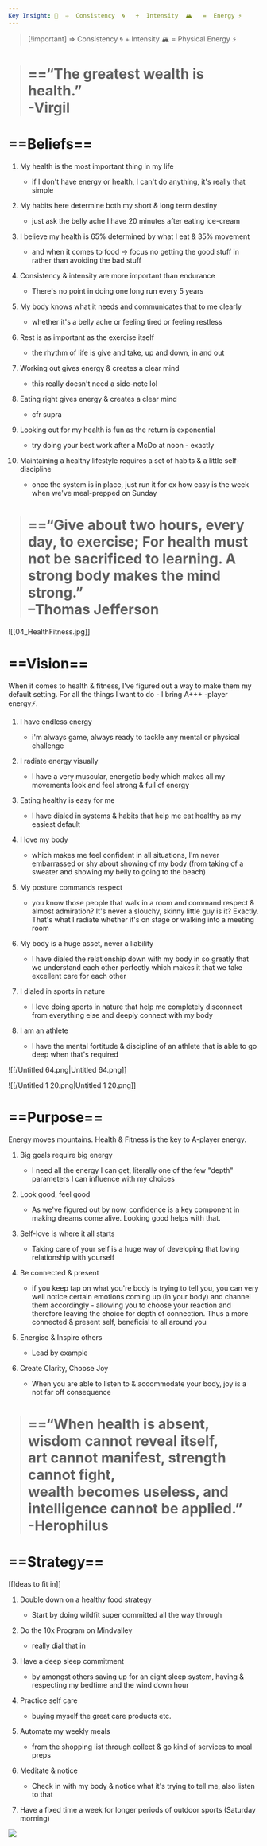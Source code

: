 ```yaml
---
Key Insight: 🔑  ⇒  Consistency  🌀   +  Intensity  🏔   =  Energy ⚡️
---
```

> [!important] ⇒ Consistency 🌀 + Intensity 🏔 = Physical Energy ⚡️

  

> ==“The greatest wealth is health.”  
> -Virgil  
> ==

# ==Beliefs==

1. My health is the most important thing in my life  
    - if I don't have energy or health, I can't do anything, it's really that simple  
    
2. My habits here determine both my short & long term destiny  
    - just ask the belly ache I have 20 minutes after eating ice-cream  
    
3. I believe my health is 65% determined by what I eat & 35% movement  
    - and when it comes to food → focus no getting the good stuff in rather than avoiding the bad stuff  
    
4. Consistency & intensity are more important than endurance  
    - There's no point in doing one long run every 5 years  
    
5. My body knows what it needs and communicates that to me clearly  
    - whether it's a belly ache or feeling tired or feeling restless  
    
6. Rest is as important as the exercise itself  
    - the rhythm of life is give and take, up and down, in and out  
    
7. Working out gives energy & creates a clear mind  
    - this really doesn't need a side-note lol  
    
8. Eating right gives energy & creates a clear mind  
    - cfr supra  
    
9. Looking out for my health is fun as the return is exponential  
    - try doing your best work after a McDo at noon - exactly  
    
10. Maintaining a healthy lifestyle requires a set of habits & a little self-discipline  
    - once the system is in place, just run it for ex how easy is the week when we've meal-prepped on Sunday  
    

  

> ==“Give about two hours, every day, to exercise; For health must not be sacrificed to learning. A strong body makes the mind strong.”  
> –Thomas Jefferson  
> ==

![[04_HealthFitness.jpg]]

  

# ==Vision==

When it comes to health & fitness, I've figured out a way to make them my default setting. For all the things I want to do - I bring A+++ -player energy⚡️.

  

1. I have endless energy  
    - i'm always game, always ready to tackle any mental or physical challenge  
    
2. I radiate energy visually  
    - I have a very muscular, energetic body which makes all my movements look and feel strong & full of energy  
    
3. Eating healthy is easy for me  
    - I have dialed in systems & habits that help me eat healthy as my easiest default  
    
4. I love my body  
    - which makes me feel confident in all situations, I'm never embarrassed or shy about showing of my body (from taking of a sweater and showing my belly to going to the beach)  
    
5. My posture commands respect  
    - you know those people that walk in a room and command respect & almost admiration? It's never a slouchy, skinny little guy is it? Exactly. That's what I radiate whether it's on stage or walking into a meeting room  
    
6. My body is a huge asset, never a liability  
    - I have dialed the relationship down with my body in so greatly that we understand each other perfectly which makes it that we take excellent care for each other  
    
7. I dialed in sports in nature  
    - I love doing sports in nature that help me completely disconnect from everything else and deeply connect with my body  
    
8. I am an athlete  
    - I have the mental fortitude & discipline of an athlete that is able to go deep when that's required  
    

  

![[/Untitled 64.png|Untitled 64.png]]

![[/Untitled 1 20.png|Untitled 1 20.png]]

# ==Purpose==

Energy moves mountains. Health & Fitness is the key to A-player energy.

  

1. Big goals require big energy  
    - I need all the energy I can get, literally one of the few "depth" parameters I can influence with my choices  
    
2. Look good, feel good  
    - As we've figured out by now, confidence is a key component in making dreams come alive. Looking good helps with that.  
    
3. Self-love is where it all starts  
    - Taking care of your self is a huge way of developing that loving relationship with yourself  
    
4. Be connected & present  
    - if you keep tap on what you're body is trying to tell you, you can very well notice certain emotions coming up (in your body) and channel them accordingly - allowing you to choose your reaction and therefore leaving the choice for depth of connection. Thus a more connected & present self, beneficial to all around you  
    
5. Energise & Inspire others  
    - Lead by example  
    
6. Create Clarity, Choose Joy  
    - When you are able to listen to & accommodate your body, joy is a not far off consequence  
    

  

> ==“When health is absent, wisdom cannot reveal itself,  
> art cannot manifest, strength cannot fight,  
> wealth becomes useless, and intelligence cannot be applied.”  
> -Herophilus  
> ==

# ==Strategy==

[[Ideas to fit in]]

1. Double down on a healthy food strategy  
    - Start by doing wildfit super committed all the way through  
    
2. Do the 10x Program on Mindvalley  
    - really dial that in  
    
3. Have a deep sleep commitment  
    - by amongst others saving up for an eight sleep system, having & respecting my bedtime and the wind down hour  
    
4. Practice self care  
    - buying myself the great care products etc.  
    
5. Automate my weekly meals  
    - from the shopping list through collect & go kind of services to meal preps  
    
6. Meditate & notice  
    - Check in with my body & notice what it's trying to tell me, also listen to that  
    
7. Have a fixed time a week for longer periods of outdoor sports (Saturday morning)

[![](https://images.unsplash.com/photo-1505459668311-8dfac7952bf0?ixlib=rb-1.2.1&q=85&fm=jpg&crop=entropy&cs=srgb)](https://images.unsplash.com/photo-1505459668311-8dfac7952bf0?ixlib=rb-1.2.1&q=85&fm=jpg&crop=entropy&cs=srgb)